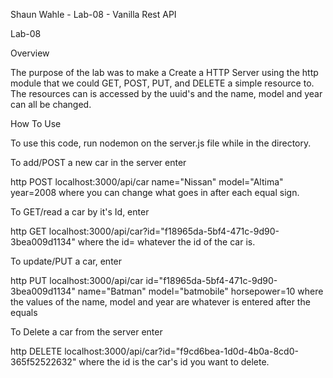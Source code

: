Shaun Wahle - Lab-08 - Vanilla Rest API

Lab-08

Overview

The purpose of the lab was to make a Create a HTTP Server using the http module that we could GET, POST, PUT, and DELETE a simple resource to. The resources can is accessed by the uuid's and the name, model and year can all be changed.

How To Use

To use this code, run nodemon on the server.js file while in the directory.

To add/POST a new car in the server enter

http POST localhost:3000/api/car name="Nissan" model="Altima" year=2008
where you can change what goes in after each equal sign.

To GET/read a car by it's Id, enter

http GET localhost:3000/api/car?id="f18965da-5bf4-471c-9d90-3bea009d1134"
where the id= whatever the id of the car is.

To update/PUT a car, enter

http PUT localhost:3000/api/car id="f18965da-5bf4-471c-9d90-3bea009d1134" name="Batman" model="batmobile" horsepower=10
where the values of the name, model and year are whatever is entered after the equals

To Delete a car from the server enter

http DELETE localhost:3000/api/car?id="f9cd6bea-1d0d-4b0a-8cd0-365f52522632"
where the id is the car's id you want to delete.
